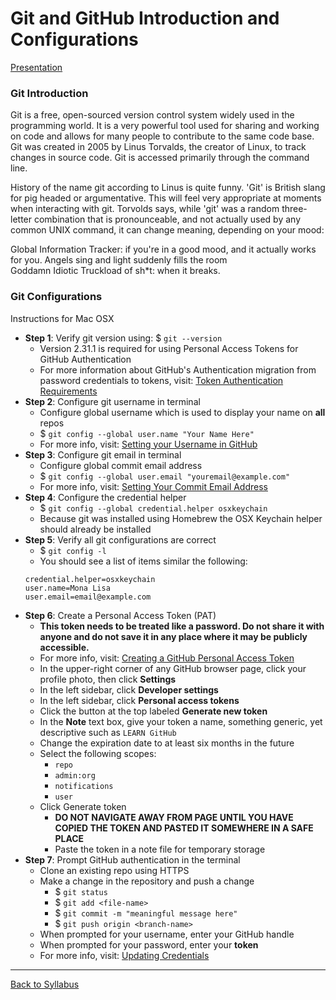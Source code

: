 # Git and GitHub Introduction and Configurations

[Presentation](https://github.com/LEARNAcademy/git-intro/blob/master/GitAndGithub.pdf)

### Git Introduction

Git is a free, open-sourced version control system widely used in the programming world. It is a very powerful tool used for sharing and working on code and allows for many people to contribute to the same code base. Git was created in 2005 by Linus Torvalds, the creator of Linux, to track changes in source code. Git is accessed primarily through the command line.

History of the name git according to Linus is quite funny. 'Git' is British slang for pig headed or argumentative. This will feel very appropriate at moments when interacting with git. Torvolds says, while 'git' was a random three-letter combination that is pronounceable, and not actually used by any common UNIX command, it can change meaning, depending on your mood:  

Global Information Tracker: if you're in a good mood, and it actually works for you. Angels sing and light suddenly fills the room  
Goddamn Idiotic Truckload of sh*t: when it breaks.

### Git Configurations

Instructions for Mac OSX
- **Step 1**: Verify git version using: $ `git --version`
  - Version 2.31.1 is required for using Personal Access Tokens for GitHub Authentication
  - For more information about GitHub's Authentication migration from password credentials to tokens, visit: [Token Authentication Requirements](https://github.blog/2020-12-15-token-authentication-requirements-for-git-operations/)
- **Step 2**: Configure git username in terminal
  - Configure global username which is used to display your name on **all** repos
  - $ `git config --global user.name "Your Name Here"`
  - For more info, visit: [Setting your Username in GitHub](https://docs.github.com/en/github/getting-started-with-github/setting-your-username-in-git)
- **Step 3**: Configure git email in terminal
  - Configure global commit email address
  - $ `git config --global user.email "youremail@example.com"`
  - For more info, visit: [Setting Your Commit Email Address](https://docs.github.com/en/github/setting-up-and-managing-your-github-user-account/setting-your-commit-email-address)
- **Step 4**: Configure the credential helper
  - $ `git config --global credential.helper osxkeychain`
  - Because git was installed using Homebrew the OSX Keychain helper should already be installed
- **Step 5**: Verify all git configurations are correct
  - $ `git config -l`
  - You should see a list of items similar the following:
  ```
  credential.helper=osxkeychain
  user.name=Mona Lisa
  user.email=email@example.com
  ```
- **Step 6**: Create a Personal Access Token (PAT)
  - **This token needs to be treated like a password. Do not share it with anyone and do not save it in any place where it may be publicly accessible.**
  - For more info, visit: [Creating a GitHub Personal Access Token](https://docs.github.com/en/github/authenticating-to-github/creating-a-personal-access-token)
  - In the upper-right corner of any GitHub browser page, click your profile photo, then click **Settings**
  - In the left sidebar, click **Developer settings**
  - In the left sidebar, click **Personal access tokens**
  - Click the button at the top labeled **Generate new token**
  - In the **Note** text box, give your token a name, something generic, yet descriptive such as `LEARN GitHub`
  - Change the expiration date to at least six months in the future
  - Select the following scopes:
    - `repo`
    - `admin:org`
    - `notifications`
    - `user`
  - Click Generate token
    - **DO NOT NAVIGATE AWAY FROM PAGE UNTIL YOU HAVE COPIED THE TOKEN AND PASTED IT SOMEWHERE IN A SAFE PLACE**
    - Paste the token in a note file for temporary storage
- **Step 7**: Prompt GitHub authentication in the terminal
  - Clone an existing repo using HTTPS
  - Make a change in the repository and push a change
    - $ `git status`
    - $ `git add <file-name>`
    - $ `git commit -m "meaningful message here"`
    - $ `git push origin <branch-name>`
  - When prompted for your username, enter your GitHub handle
  - When prompted for your password, enter your **token**
  - For more info, visit: [Updating Credentials](https://docs.github.com/en/github/getting-started-with-github/updating-credentials-from-the-macos-keychain)

---
[Back to Syllabus](../README.md#github)
